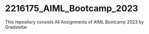# 2216175_AIML_Bootcamp_2023
This repository consists All Assignments of AIML Bootcamp 2023 by Gradstellar
